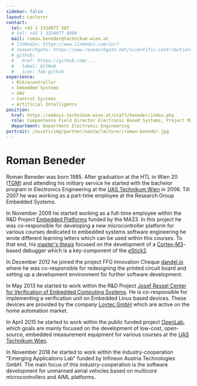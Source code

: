 ```yaml
---
sidebar: false
layout: Lecturer
contact:
  tel: +43 1 3334077 307
  # tel: +43 1 3334077 4900
  mail: roman.beneder@technikum-wien.at
  # linkedin: https://www.linkedin.com/in/?
  # researchgate: https://www.researchgate.net/scientific-contributions/Roman-Beneder-2129893928
  # github:
  #   href: https://github.com/...
  #   label: GitHub
  #   icon: fab-github
experience:
  - Mikrocontroller
  - Embedded Systems
  - UAV
  - Control Systems
  - Artificial Intelligence
position:
  href: https://embsys.technikum-wien.at/staff/beneder/index.php
  role: Compentence Field Director Electronic Based Systems, Project Manager, Lecturer, Researcher
  department: Department Electronic Engineering
portrait: /assets/img/partner/uastw/lecturer/roman-beneder.jpg
---
```


# Roman Beneder

Roman Beneder was born 1985.
After graduation at the HTL in Wien 20 ([TGM](http://www.tgm.ac.at/)) and attending his military service he started with the bachelor program in Electronics Engineering at the [UAS Technikum Wien](/studyathome/partner/uastw/) in 2006.
Till 2007 he was working as a part-time employee at the Research Group Embedded Systems.

<!-- more -->

In November 2009 he started working as a full-time employee within the R&D Project [Embedded Platforms](http://embsys.technikum-wien.at/projects/EmbPlat/index.php) funded by the MA23.
In this project he was co-responsible for developing a new microcontroller platform for various courses dedicated to embedded systems software engineering he wrote different learning letters which can be used within this courses.
To that end, his [master's thesis](https://embsys.technikum-wien.at/staff/beneder/0910297001_Beneder_CMARMJTAG.pdf) focused on the development of a [Cortex-M3](http://www.arm.com/products/processors/cortex-m/cortex-m3.php)-based debugger which is a key-component of the [eStick2](http://embsys.technikum-wien.at/staff/beneder/eStick2.php).

In December 2012 he joined the project FFG Innovation Cheque [dandel.io](http://dandel.io/) where he was co-responsible for redesigning the printed circuit board and setting up a development environment for further software development.

In May 2013 he started to work within the R&D Project [Josef Ressel Center for Verification of Embedded Computing Systems](http://vecs.technikum-wien.at/).
He is co-responsible for implementing a verification unit on Embedded Linux based devices.
These devices are provided by the company [Loytec GmbH](http://www.loytec.com/de) which are active on the home automation market.

In April 2015 he started to work within the public funded project [OpenLab](http://embsys.technikum-wien.at/projects/openlab/index.php), which goals are mainly focused on the development of low-cost, open-source, embedded measurement equipment for various courses at the [UAS Technikum Wien](/studyathome/partner/uastw/).

In November 2018 he started to work within the industry-cooperation "Emerging Applications Lab" funded by Infineon Austria Technologies GmbH.
The main focus of this industry-cooperation is the software development for unmanned aerial vehicles based on multicore microcontrollers and AIML platforms.
